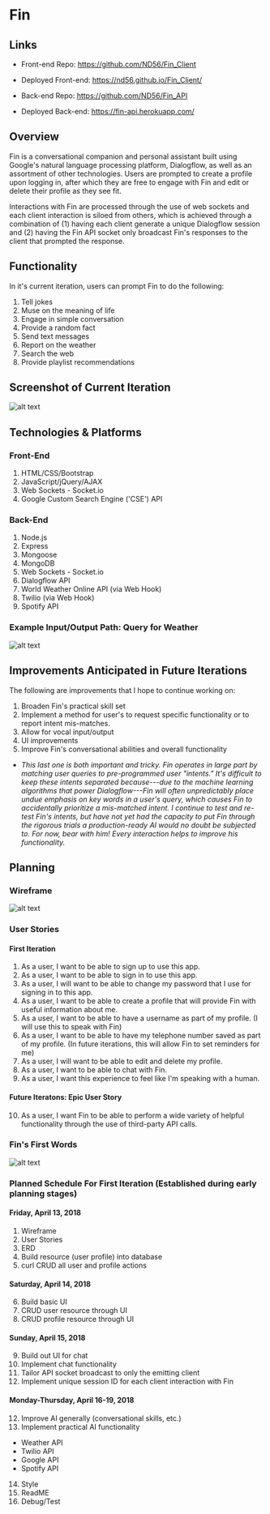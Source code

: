 # Fin

## Links

-   Front-end Repo: https://github.com/ND56/Fin_Client
-   Deployed Front-end: https://nd56.github.io/Fin_Client/

-   Back-end Repo: https://github.com/ND56/Fin_API
-   Deployed Back-end: https://fin-api.herokuapp.com/

## Overview

Fin is a conversational companion and personal assistant built using Google's natural language processing platform, Dialogflow, as well as an assortment of other technologies. Users are prompted to create a profile upon logging in, after which they are free to engage with Fin and edit or delete their profile as they see fit.

Interactions with Fin are processed through the use of web sockets and each client interaction is siloed from others, which is achieved through a combination of (1) having each client generate a unique Dialogflow session and (2) having the Fin API socket only broadcast Fin's responses to the client that prompted the response.

## Functionality

In it's current iteration, users can prompt Fin to do the following:

1. Tell jokes
2. Muse on the meaning of life
3. Engage in simple conversation
4. Provide a random fact
5. Send text messages
6. Report on the weather
7. Search the web
8. Provide playlist recommendations

## Screenshot of Current Iteration

![alt text](https://imgur.com/NWvtq76.jpg)

## Technologies & Platforms

### Front-End

1. HTML/CSS/Bootstrap
2. JavaScript/jQuery/AJAX
3. Web Sockets - Socket.io
4. Google Custom Search Engine ('CSE') API

### Back-End

1. Node.js
2. Express
3. Mongoose
4. MongoDB
5. Web Sockets - Socket.io
6. Dialogflow API
7. World Weather Online API (via Web Hook)
8. Twilio (via Web Hook)
9. Spotify API

### Example Input/Output Path: Query for Weather

![alt text](https://imgur.com/4l2cVDO.jpg)

## Improvements Anticipated in Future Iterations

The following are improvements that I hope to continue working on:

1. Broaden Fin's practical skill set
2. Implement a method for user's to request specific functionality or to report intent mis-matches.
3. Allow for vocal input/output
4. UI improvements
5. Improve Fin's conversational abilities and overall functionality

-   *This last one is both important and tricky. Fin operates in large part by matching user queries to pre-programmed user "intents." It's difficult to keep these intents separated because---due to the machine learning algorithms that power Dialogflow---Fin will often unpredictably place undue emphasis on key words in a user's query, which causes Fin to accidentally prioritize a mis-matched intent. I continue to test and re-test Fin's intents, but have not yet had the capacity to put Fin through the rigorous trials a production-ready AI would no doubt be subjected to. For now, bear with him! Every interaction helps to improve his functionality.*

## Planning

### Wireframe

![alt text](https://imgur.com/6qgSl3g.jpg)

### User Stories

#### First Iteration

1. As a user, I want to be able to sign up to use this app.
2. As a user, I want to be able to sign in to use this app.
3. As a user, I will want to be able to change my password that I use for signing in to this app.
4. As a user, I want to be able to create a profile that will provide Fin with useful information about me.
5. As a user, I want to be able to have a username as part of my profile. (I will use this to speak with Fin)
6. As a user, I want to be able to have my telephone number saved as part of my profile. (In future iterations, this will allow Fin to set reminders for me)
7. As a user, I will want to be able to edit and delete my profile.
8. As a user, I want to be able to chat with Fin.
9. As a user, I want this experience to feel like I'm speaking with a human.

#### Future Iteratons: Epic User Story

10. As a user, I want Fin to be able to perform a wide variety of helpful functionality through the use of third-party API calls.

### Fin's First Words

![alt text](https://imgur.com/w8B4TaY.jpg)

### Planned Schedule For First Iteration (Established during early planning stages)

#### Friday, April 13, 2018
1. Wireframe
2. User Stories
3. ERD
4. Build resource (user profile) into database
5. curl CRUD all user and profile actions

#### Saturday, April 14, 2018
6. Build basic UI
7. CRUD user resource through UI
8. CRUD profile resource through UI

#### Sunday, April 15, 2018
9. Build out UI for chat
10. Implement chat functionality
11. Tailor API socket broadcast to only the emitting client
12. Implement unique session ID for each client interaction with Fin

#### Monday-Thursday, April 16-19, 2018
12. Improve AI generally (conversational skills, etc.)
13. Implement practical AI functionality
-   Weather API
-   Twilio API
-   Google API
-   Spotify API
14. Style
15. ReadME
16. Debug/Test
